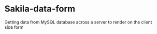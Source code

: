 # Sakila-data-form
Getting data from MySQL database across a server to render on the client side form
